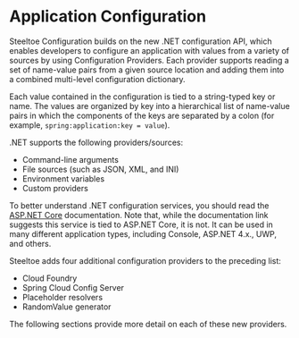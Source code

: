 # Application Configuration

Steeltoe Configuration builds on the new .NET configuration API, which enables developers to configure an application with values from a variety of sources by using Configuration Providers. Each provider supports reading a set of name-value pairs from a given source location and adding them into a combined multi-level configuration dictionary.

Each value contained in the configuration is tied to a string-typed key or name. The values are organized by key into a hierarchical list of name-value pairs in which the components of the keys are separated by a colon (for example, `spring:application:key = value`).

.NET supports the following providers/sources:

* Command-line arguments
* File sources (such as JSON, XML, and INI)
* Environment variables
* Custom providers

To better understand .NET configuration services, you should read the [ASP.NET Core](https://docs.microsoft.com/aspnet/core/fundamentals/configuration) documentation. Note that, while the documentation link suggests this service is tied to ASP.NET Core, it is not. It can be used in many different application types, including Console, ASP.NET 4.x., UWP, and others.

Steeltoe adds four additional configuration providers to the preceding list:

* Cloud Foundry
* Spring Cloud Config Server
* Placeholder resolvers
* RandomValue generator

The following sections provide more detail on each of these new providers.
